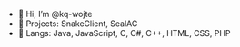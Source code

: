 - 👋 Hi, I’m @kq-wojte
- 👀 Projects: SnakeClient, SealAC
- 🌱 Langs: Java, JavaScript, C, C#, C++, HTML, CSS, PHP
<!-- - 💞️ I’m looking to collaborate on ...
<!-- - 📫 How to reach me ...

<!---
kq-wojte/kq-wojte is a ✨ special ✨ repository because its `README.md` (this file) appears on your GitHub profile.
You can click the Preview link to take a look at your changes.
--->
